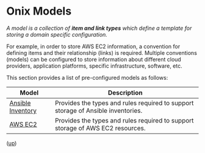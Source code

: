 # Onix Models

_A model is a collection of __item and link types__ which define a template for storing a domain specific configuration._

For example, in order to store AWS EC2 information, a convention for defining items and their relationship (links) is required. Multiple conventions (models) can be configured to store information about different cloud providers, application platforms, specific infrastructure, software, etc.

This section provides a list of pre-configured models as follows:

| Model | Description |
|---|---|
| [Ansible Inventory](./ansible_inventory/readme.md) | Provides the types and rules required to support storage of Ansible inventories. |
| [AWS EC2](./aws_ec2/readme.md) | Provides the types and rules required to support storage of AWS EC2 resources. |

([up](../readme.md))